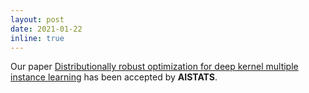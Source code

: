 ```yaml
---
layout: post
date: 2021-01-22 
inline: true
---
```


Our paper [Distributionally robust optimization for deep kernel multiple instance learning](http://proceedings.mlr.press/v130/sapkota21a/sapkota21a.pdf) has been accepted by **AISTATS**.
